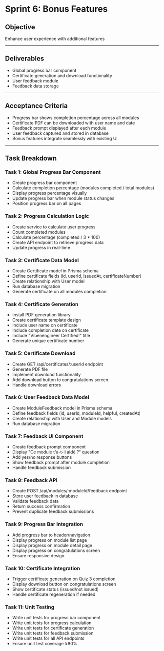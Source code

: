 # Sprint 6: Bonus Features

## Objective

Enhance user experience with additional features

---

## Deliverables

- Global progress bar component
- Certificate generation and download functionality
- User feedback module
- Feedback data storage

---

## Acceptance Criteria

- Progress bar shows completion percentage across all modules
- Certificate PDF can be downloaded with user name and date
- Feedback prompt displayed after each module
- User feedback captured and stored in database
- Bonus features integrate seamlessly with existing UI

---

## Task Breakdown

### Task 1: Global Progress Bar Component

- Create progress bar component
- Calculate completion percentage (modules completed / total modules)
- Display progress percentage visually
- Update progress bar when module status changes
- Position progress bar on all pages

### Task 2: Progress Calculation Logic

- Create service to calculate user progress
- Count completed modules
- Calculate percentage (completed / 3 * 100)
- Create API endpoint to retrieve progress data
- Update progress in real-time

### Task 3: Certificate Data Model

- Create Certificate model in Prisma schema
- Define certificate fields (id, userId, issuedAt, certificateNumber)
- Create relationship with User model
- Run database migration
- Generate certificate on all modules completion

### Task 4: Certificate Generation

- Install PDF generation library
- Create certificate template design
- Include user name on certificate
- Include completion date on certificate
- Include "Vibenengineer Certified!" title
- Generate unique certificate number

### Task 5: Certificate Download

- Create GET /api/certificates/:userId endpoint
- Generate PDF file
- Implement download functionality
- Add download button to congratulations screen
- Handle download errors

### Task 6: User Feedback Data Model

- Create ModuleFeedback model in Prisma schema
- Define feedback fields (id, userId, moduleId, helpful, createdAt)
- Create relationship with User and Module models
- Run database migration

### Task 7: Feedback UI Component

- Create feedback prompt component
- Display "Ce module t'a-t-il aidé ?" question
- Add yes/no response buttons
- Show feedback prompt after module completion
- Handle feedback submission

### Task 8: Feedback API

- Create POST /api/modules/:moduleId/feedback endpoint
- Store user feedback in database
- Validate feedback data
- Return success confirmation
- Prevent duplicate feedback submissions

### Task 9: Progress Bar Integration

- Add progress bar to header/navigation
- Display progress on module list page
- Display progress on module detail page
- Display progress on congratulations screen
- Ensure responsive design

### Task 10: Certificate Integration

- Trigger certificate generation on Quiz 3 completion
- Display download button on congratulations screen
- Show certificate status (issued/not issued)
- Handle certificate regeneration if needed

### Task 11: Unit Testing

- Write unit tests for progress bar component
- Write unit tests for progress calculation
- Write unit tests for certificate generation
- Write unit tests for feedback submission
- Write unit tests for all API endpoints
- Ensure unit test coverage ≥80%
